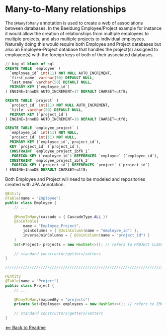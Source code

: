 # Many-to-Many relationships

The `@ManyToMany` annotation is used to create a web of associations between databases. In the Baeldung Employee/Project example for instance it would allow the creation of relationships from multiple employees to multiple projects, and also multiple projects to individual employees. Naturally doing this would require both Employee and Project databases but also an Employee-Project database that handles the project(s) assigned to employee(s) with the foreign keys of both of their associated databases.

```sql
// big ol block of sql
CREATE TABLE `employee` (
  `employee_id` int(11) NOT NULL AUTO_INCREMENT,
  `first_name` varchar(50) DEFAULT NULL,
  `last_name` varchar(50) DEFAULT NULL,
  PRIMARY KEY (`employee_id`)
) ENGINE=InnoDB AUTO_INCREMENT=17 DEFAULT CHARSET=utf8;

CREATE TABLE `project` (
  `project_id` int(11) NOT NULL AUTO_INCREMENT,
  `title` varchar(50) DEFAULT NULL,
  PRIMARY KEY (`project_id`)
) ENGINE=InnoDB AUTO_INCREMENT=18 DEFAULT CHARSET=utf8;

CREATE TABLE `employee_project` (
  `employee_id` int(11) NOT NULL,
  `project_id` int(11) NOT NULL,
  PRIMARY KEY (`employee_id`,`project_id`),
  KEY `project_id` (`project_id`),
  CONSTRAINT `employee_project_ibfk_1` 
   FOREIGN KEY (`employee_id`) REFERENCES `employee` (`employee_id`),
  CONSTRAINT `employee_project_ibfk_2` 
   FOREIGN KEY (`project_id`) REFERENCES `project` (`project_id`)
) ENGINE=InnoDB DEFAULT CHARSET=utf8;
```

Both Employee and Project will need to be modeled and repositories created with JPA Annotation.

```java
@Entity
@Table(name = "Employee")
public class Employee { 
    // ...
 
    @ManyToMany(cascade = { CascadeType.ALL })
    @JoinTable(
        name = "Employee_Project", 
        joinColumns = { @JoinColumn(name = "employee_id") }, 
        inverseJoinColumns = { @JoinColumn(name = "project_id") }
    )
    Set<Project> projects = new HashSet<>(); // refers to PROJECT CLASS BELOW
   
    // standard constructor/getters/setters
}

///////////////////////////////////////////////////////////////////////////////////

@Entity
@Table(name = "Project")
public class Project {    
    // ...  
 
    @ManyToMany(mappedBy = "projects")
    private Set<Employee> employees = new HashSet<>(); // refers to EMPLOYEE CLASS ABOVE
    
    // standard constructors/getters/setters   
}
```

[<== Back to Readme](README.md)